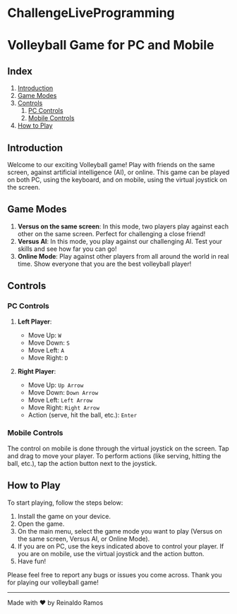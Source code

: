# ChallengeLiveProgramming
# Volleyball Game for PC and Mobile

## Index

1. [Introduction](#introduction)
2. [Game Modes](#game-modes)
3. [Controls](#controls)
   1. [PC Controls](#pc-controls)
   2. [Mobile Controls](#mobile-controls)
4. [How to Play](#how-to-play)

## Introduction

Welcome to our exciting Volleyball game! Play with friends on the same screen, against artificial intelligence (AI), or online. This game can be played on both PC, using the keyboard, and on mobile, using the virtual joystick on the screen.

## Game Modes

1. **Versus on the same screen**: In this mode, two players play against each other on the same screen. Perfect for challenging a close friend!
2. **Versus AI**: In this mode, you play against our challenging AI. Test your skills and see how far you can go!
3. **Online Mode**: Play against other players from all around the world in real time. Show everyone that you are the best volleyball player!

## Controls

### PC Controls

1. **Left Player**:
   - Move Up: `W`
   - Move Down: `S`
   - Move Left: `A`
   - Move Right: `D`

2. **Right Player**:
   - Move Up: `Up Arrow`
   - Move Down: `Down Arrow`
   - Move Left: `Left Arrow`
   - Move Right: `Right Arrow`
   - Action (serve, hit the ball, etc.): `Enter`

### Mobile Controls

The control on mobile is done through the virtual joystick on the screen. Tap and drag to move your player. To perform actions (like serving, hitting the ball, etc.), tap the action button next to the joystick.

## How to Play

To start playing, follow the steps below:

1. Install the game on your device.
2. Open the game.
3. On the main menu, select the game mode you want to play (Versus on the same screen, Versus AI, or Online Mode).
4. If you are on PC, use the keys indicated above to control your player. If you are on mobile, use the virtual joystick and the action button.
5. Have fun!

Please feel free to report any bugs or issues you come across. Thank you for playing our volleyball game!

---

Made with ❤️ by Reinaldo Ramos
